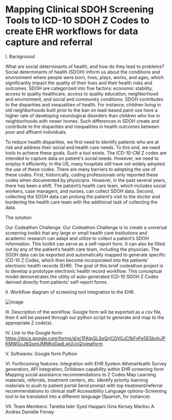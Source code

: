 # Mapping Clinical SDOH Screening Tools to ICD-10 SDOH Z Codes to create EHR workflows for data capture and referral

I.	Background

What are social determinants of health, and how do they lead to problems?
Social determinants of health (SDOH) inform us about the conditions and environment where people were born, lives, plays, works, and ages, which significantly impact the quality of their lives and their health risks and outcomes. SDOH are categorized into five factors: economic stability, access to quality healthcare, access to quality education, neighborhood and environment, and social and community conditions. SDOH contributes to the disparities and inequalities of health. For instance, children living in old neighborhoods built prior to the ban on lead-based paint use have a higher rate of developing neurological disorders than children who live in neighborhoods with newer homes. Such differences in SDOH create and contribute to the disparities and inequalities in health outcomes between poor and affluent individuals. 

To reduce health disparities, we first need to identify patients who are at risk and address their social and health care needs. To this end, we need tools to achieve these goals. Such a tool exists. The ICD-10-CM Z codes are intended to capture data on patient's social needs. However, we need to employ it efficiently. In the US, many hospitals still have not widely adopted the use of these codes. There are many barriers to adopting the use of these codes. First, historically, coding professionals only reported these codes when documented by physicians. However, in the past several years, there has been a shift. The patient’s health care team, which includes social workers, case managers, and nurses, can collect SDOH data. Second, collecting the SDOH data can prolong the patient’s visit to the doctor and burdening the health care team with the additional task of collecting the data.

The solution

Our Codeathon Challenge:
Our Codeathon Challenge is to create a universal screening toolkit that any large or small health care institutions and academic research can adapt and utilize to collect a patient’s SDOH information. This toolkit can serve as a self-report form. It can also be filled out by any of the patient’s health care team, including the physician. The SDOH data can be exported and automatically mapped to generate specific ICD-10 Z Codes, which then become incorporated into the patients’ electronic health records (EHR). The goal of this brief codeathon project is to develop a prototype electronic health record workflow. This conceptual model demonstrates the utility of auto-generated ICD-10 SDOH Z Codes derived directly from patients' self-report forms.

II.	Workflow diagram of screening tool integration to the EHR.

![image](https://user-images.githubusercontent.com/82908318/123143427-9778f880-d428-11eb-962f-8a5bf6a2aa4e.png)


III.	Description of the workflow. 
Google form will be exported as a csv file, then it will be passed through our python script to generate and map to the appropriate Z code(s).

IV.	Link to the Google form: https://docs.google.com/forms/d/e/1FAIpQLSeQrjCGVGJCfkFnFe5ESbohJPKMWGuJ6QsmUMNKgDadLwUUxQ/viewform

V.	Softwares:
    Google form
    Python
    
VI.	Forthcoming features:
    Integration with EHR System
        AthenaHealth
        Survey generation, API Integration, Drilldown capability within EHR screening form
    Mapping social assistance recommendations to Z Codes
    Map Learning materials, referrals, treatment centers, etc.
    Identify priority learning materials to push to patient portal 
    Send prompt with top treatment/referral recommendations to clinical staff
    Accessibility
      Language options-Screening tool to be translated into a different language (Spanish, for instance).

VII.	Team Members:
      Tanetta Isler
      Syed Haqqani
      Gina Kersey
      Marilou A. Andres
      Danielle Finney

